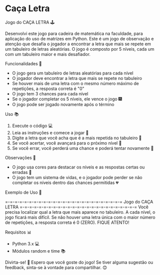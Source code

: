 # Caça Letra

Jogo do CAÇA LETRA 🕹️

Desenvolvi este jogo para cadeira de matemática na faculdade, para aplicação do uso de matrizes em Python. Este é um jogo de observação e atenção que desafia o jogador a encontrar a letra que mais se repete em um tabuleiro de letras aleatórias. O jogo é composto por 5 níveis, cada um com um tabuleiro maior e mais desafiador.

Funcionalidades 🚀
- O jogo gera um tabuleiro de letras aleatórias para cada nível
- O jogador deve encontrar a letra que mais se repete no tabuleiro
- Se houver mais de uma letra com o mesmo número máximo de repetições, a resposta correta é "0"
- O jogo tem 3 chances para cada nível
- Se o jogador completar os 5 níveis, ele vence o jogo 🎆
- O jogo pode ser jogado novamente após o término

Uso 📚
1. Execute o código 💻
2. Leia as instruções e comece a jogar 📖
3. Digite a letra que você acha que é a mais repetida no tabuleiro 📝
4. Se você acertar, você avançará para o próximo nível 🚀
5. Se você errar, você perderá uma chance e poderá tentar novamente 🔄

Observações 🤔
- O jogo usa cores para destacar os níveis e as respostas certas ou erradas 🎨
- O jogo tem um sistema de vidas, e o jogador pode perder se não completar os níveis dentro das chances permitidas 💔

Exemplo de Uso 📄

=-=-=-=-=-=-=-=-=-=-=-=-=-=-=-=-=-=-=-=-=-=-=-=-=
                Jogo do CAÇA LETRA
=-=-=-=-=-=-=-=-=-=-=-=-=-=-=-=-=-=-=-=-=-=-=-=-=
Você precisa localizar qual a letra que mais aparece no tabuleiro.
A cada nível, o jogo ficará mais difícil.
Se não houver uma letra única com o maior número de repetições,
a resposta correta é 0 (ZERO). FIQUE ATENTO!


Requisitos 📊
- Python 3.x 💻
- Módulos random e time 📚

Divirta-se! 🎉
Espero que você goste do jogo! Se tiver alguma sugestão ou feedback, sinta-se à vontade para compartilhar. 😊
